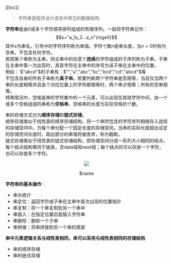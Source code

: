 [[toc]]
>字符串是程序设计语言中常见的数据结构

**字符串**是由0或多个字符顺序排列组成的有限序列。一般将字符串记作：
$$s="a_1a_2...a_n"(n\ge0)$$
其中$s$为串名，引号中的字符序列称为串值。字符个数$n$是串长度，当$n=0$时称为空串，不包含任何字符。  
若把某个串称为主串，则主串中的任意个**连续**的字符组成的子序列称为子串。子串在主串中第一次出现时，其首字符在主串中的序号为该子串在主串中的位置。  
例如： $"abcd"$的子串有：$"","a","abc","bc","bcd","cd","abcd"$等  
不包含自身的所有子串称为**真子串**。若要判断两个字符串是否相等，当且仅当两个串的长度相等并且各个对应位置上的字符都相等时，两个串才相等；所有的空串相等。  
特殊情况中，空格是串的字符集中的一个元素，可以出现在其他字符中间，由一个或多个空格组成的串称为**空格串**，空格串的长度为实际空格的个数。

串的存储方式分为**顺序存储**和**链式存储**。  
顺序存储类似于线性表的顺序存储结构，将一个串所包含的字符序列相继存入连续的存储空间中。为每个串分配一个固定长度的存储空间。当串的实际长度超出设定的存储空间长度时，超出部分的串值将被舍弃，称为截断。  
链式存储类似于线性表的链式存储结构，把存储空间分成一系列大小相同的结点，每个结点结构等同于链表，含data域和next域；每个结点的可以存放一个字符，也可以存放多个字符。

<div align="center">
    <img src="https://blog-review-notes.oss-cn-beijing.aliyuncs.com/algorithm/data-structures/_images/串_链式存储.png">
    <p>$name</p>
</div>

**字符串的基本操作**：
- 串长统计
- 串定位：返回字符或子串在主串中首次出现的位置指针
- 串复制：将一个串复制到另一个串中
- 串插入：在指定位置后面插入字符串
- 串删除：删除一个子串
- 串拼接：将串拼接到另一个串的尾部

**串中元素逻辑关系与线性表相同，串可以采用与线性表相同的存储结构**
* 串的顺序存储
* 串的链式存储
